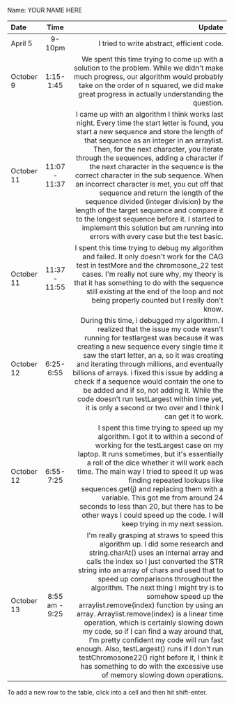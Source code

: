 Name: YOUR NAME HERE

| Date       |      Time      |                                                                                                                                                                                                                                                                                                                                                                                                                                                                                                                                                                                                                                                                                                                                    Update |
|:-----------|:--------------:|------------------------------------------------------------------------------------------------------------------------------------------------------------------------------------------------------------------------------------------------------------------------------------------------------------------------------------------------------------------------------------------------------------------------------------------------------------------------------------------------------------------------------------------------------------------------------------------------------------------------------------------------------------------------------------------------------------------------------------------:|
| April 5    |     9-10pm     |                                                                                                                                                                                                                                                                                                                                                                                                                                                                                                                                                                                                                                                                                                I tried to write abstract, efficient code. |
| October 9  |   1:15-1:45    |                                                                                                                                                                                                                                                                                                                                                                                                                                                                                                  We spent this time trying to come up with a solution to the problem. While we didn't make much progress, our algorithm would probably take on the order of n squared, we did make great progress in actually understanding the question. |
| October 11 | 11:07 - 11:37  |                                               I came up with an algorithm I think works last night. Every time the start letter is found, you start a new sequence and store the length of that sequence as an integer in an arraylist. Then, for the next character, you iterate through the sequences, adding a character if the next character in the sequence is the correct character in the sub sequence. When an incorrect character is met, you cut off that sequence and return the length of the sequence divided (integer division) by the length of the target sequence and compare it to the longest sequence before it. I started to implement this solution but am running into errors with every case but the test basic. |
| October 11 | 11:37 - 11:55  |                                                                                                                                                                                                                                                                                                                                                                                                          I spent this time trying to debug my algorithm and failed. It only doesn't work for the CAG test in testMore and the chromosone_22 test cases. I'm really not sure why, my theory is that it has something to do with the sequence still existing at the end of the loop and not being properly counted but I really don't know. |
| October 12 |   6:25-6:55    |                                                                                                                                                                                                    During this time, i debugged my algorithm. I realized that the issue my code wasn't running for testlargest was because it was creating a new sequence every single time it saw the start letter, an a, so it was creating and iterating through millions, and eventually billions of arrays. i fixed this issue by adding a check if a sequence would contain the one to be added and if so, not adding it. While the code doesn't run testLargest within time yet, it is only a second or two over and I think I can get it to work. |
| October 12 |   6:55-7:25    |                                                                                                                                                                                                                               I spent this time trying to speed up my algorithm. I got it to within a second of working for the testLargest case on my laptop. It runs sometimes, but it's essentially a roll of the dice whether it will work each time. The main way I tried to speed it up was finding repeated lookups like sequences.get(j) and replacing them with a variable. This got me from around 24 seconds to less than 20, but there has to be other ways I could speed up the code. I will keep trying in my next session. |
| October 13 | 8:55 am - 9:25 | I'm really grasping at straws to speed this algorithm up. I did some research and string.charAt() uses an internal array and calls the index so I just converted the STR string into an array of chars and used that to speed up comparisons throughout the algorithm. The next thing I might try is to somehow speed up the arraylist.remove(index) function by using an array. Arraylist.remove(index) is a linear time operation, which is certainly slowing down my code, so if I can find a way around that, I'm pretty confident my code will run fast enough. Also, testLargest() runs if I don't run testChromosone22() right before it, I think it has something to do with the excessive use of memory slowing down operations. |


To add a new row to the table, click into a cell and then hit shift-enter.